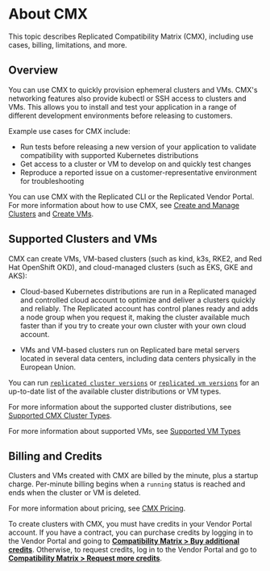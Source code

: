 # About CMX

This topic describes Replicated Compatibility Matrix (CMX), including use cases, billing, limitations, and more.

## Overview

You can use CMX to quickly provision ephemeral clusters and VMs. CMX's networking features also provide kubectl or SSH access to clusters and VMs. This allows you to install and test your application in a range of different development environments before releasing to customers.

Example use cases for CMX include:
* Run tests before releasing a new version of your application to validate compatibility with supported Kubernetes distributions
* Get access to a cluster or VM to develop on and quickly test changes
* Reproduce a reported issue on a customer-representative environment for troubleshooting

You can use CMX with the Replicated CLI or the Replicated Vendor Portal. For more information about how to use CMX, see [Create and Manage Clusters](testing-how-to) and [Create VMs](testing-vm-create).

## Supported Clusters and VMs

CMX can create VMs, VM-based clusters (such as kind, k3s, RKE2, and Red Hat OpenShift OKD), and cloud-managed clusters (such as EKS, GKE and AKS):

* Cloud-based Kubernetes distributions are run in a Replicated managed and controlled cloud account to optimize and deliver a clusters quickly and reliably. The Replicated account has control planes ready and adds a node group when you request it, making the cluster available much faster than if you try to create your own cluster with your own cloud account.

* VMs and VM-based clusters run on Replicated bare metal servers located in several data centers, including data centers physically in the European Union.

You can run [`replicated cluster versions`](/reference/replicated-cli-cluster-versions) or [`replicated vm versions`](/reference/replicated-cli-vm-versions) for an up-to-date list of the available cluster distributions or VM types.

For more information about the supported cluster distributions, see [Supported CMX Cluster Types](testing-supported-clusters).

For more information about supported VMs, see [Supported VM Types](/vendor/testing-vm-create#supported-vm-types)

## Billing and Credits

Clusters and VMs created with CMX are billed by the minute, plus a startup charge. Per-minute billing begins when a `running` status is reached and ends when the cluster or VM is deleted.

For more information about pricing, see [CMX Pricing](testing-pricing).

To create clusters with CMX, you must have credits in your Vendor Portal account.
If you have a contract, you can purchase credits by logging in to the Vendor Portal and going to [**Compatibility Matrix > Buy additional credits**](https://vendor.replicated.com/compatibility-matrix).
Otherwise, to request credits, log in to the Vendor Portal and go to [**Compatibility Matrix > Request more credits**](https://vendor.replicated.com/compatibility-matrix).